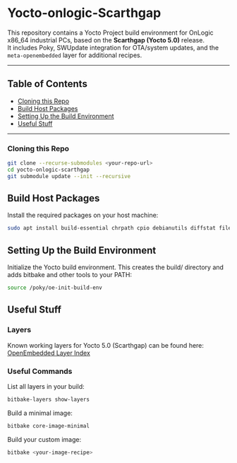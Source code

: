 # Yocto-onlogic-Scarthgap

This repository contains a Yocto Project build environment for OnLogic x86_64 industrial PCs, based on the **Scarthgap (Yocto 5.0)** release.  
It includes Poky, SWUpdate integration for OTA/system updates, and the `meta-openembedded` layer for additional recipes.

---

## Table of Contents

- [Cloning this Repo](#cloning-this-repo)
- [Build Host Packages](#build-host-packages)
- [Setting Up the Build Environment](#setting-up-the-build-environment)
- [Useful Stuff](#useful-stuff)

---

### Cloning this Repo
```bash
git clone --recurse-submodules <your-repo-url>
cd yocto-onlogic-scarthgap
git submodule update --init --recursive
```

## Build Host Packages

Install the required packages on your host machine:

```bash
sudo apt install build-essential chrpath cpio debianutils diffstat file gawk gcc git iputils-ping libacl1 liblz4-tool locales python3 python3-git python3-jinja2 python3-pexpect python3-pip python3-subunit socat texinfo unzip wget xz-utils zstd
```

## Setting Up the Build Environment

Initialize the Yocto build environment. This creates the build/ directory and adds bitbake and other tools to your PATH:

```bash
source /poky/oe-init-build-env
```

## Useful Stuff
### Layers

Known working layers for Yocto 5.0 (Scarthgap) can be found here:
[OpenEmbedded Layer Index](https://layers.openembedded.org/layerindex/branch/master/layers/)

### Useful Commands

List all layers in your build:
```bash
bitbake-layers show-layers
```

Build a minimal image:
```bash
bitbake core-image-minimal
```


Build your custom image:
```bash
bitbake <your-image-recipe>
```


